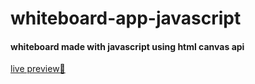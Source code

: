 # whiteboard-app-javascript

#### whiteboard made with javascript using html canvas api

[live preview🚀](https://abhishek-sonawane.github.io/whiteboard-app-javascript/)

